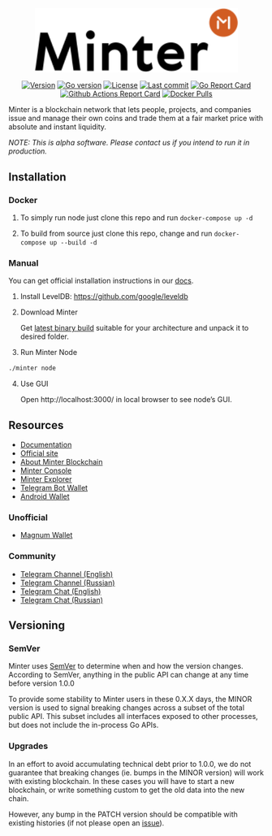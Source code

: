 <p align="center" background="black"><img src="minter-logo.svg" width="400"></p>

<p align="center">
<a href="https://github.com/MinterTeam/minter-go-node/releases/latest"><img src="https://img.shields.io/github/tag/MinterTeam/minter-go-node.svg" alt="Version"></a>
<a href="https://github.com/moovweb/gvm"><img src="https://img.shields.io/badge/go-1.10-blue.svg" alt="Go version"></a>
<a href="https://github.com/MinterTeam/minter-go-node/blob/master/LICENSE"><img src="https://img.shields.io/github/license/MinterTeam/minter-go-node.svg" alt="License"></a>
<a href="https://github.com/MinterTeam/minter-go-node/commits/master"><img src="https://img.shields.io/github/last-commit/MinterTeam/minter-go-node.svg" alt="Last commit"></a>
<a href="https://goreportcard.com/report/github.com/MinterTeam/minter-go-node"><img src="https://goreportcard.com/badge/github.com/MinterTeam/minter-go-node" alt="Go Report Card"></a>
<a href="https://github.com/MinterTeam/minter-go-node/actions"><img src="https://github.com/tazhate/minter-go-node/workflows/docker/badge.svg" alt="Github Actions Report Card"></a>
<a href="https://hub.docker.com/r/MinterTeam/minter-go-node"><img alt="Docker Pulls" src="https://img.shields.io/docker/pulls/minterteam/minter-go-node"></a>
</p>

Minter is a blockchain network that lets people, projects, and companies issue and manage their own coins and trade them at a fair market price with absolute and instant liquidity.

_NOTE: This is alpha software. Please contact us if you intend to run it in production._

## Installation
### Docker
1. To simply run node just clone this repo and run ```docker-compose up -d```

2. To build from source just clone this repo, change  and run ```docker-compose up --build -d```

### Manual
You can get official installation instructions in our [docs](https://docs.minter.network/#section/Install-Minter).

1. Install LevelDB: https://github.com/google/leveldb

2. Download Minter

    Get [latest binary build](https://github.com/MinterTeam/minter-go-node/releases) suitable for your architecture and unpack it to desired folder.

3. Run Minter Node

```bash
./minter node
```

4. Use GUI

    Open http://localhost:3000/ in local browser to see node’s GUI.

## Resources

- [Documentation](https://docs.minter.network)
- [Official site](https://minter.network)
- [About Minter Blockchain](https://about.minter.network)
- [Minter Console](https://testnet.console.minter.network)
- [Minter Explorer](https://explorer.minter.network/)
- [Telegram Bot Wallet](https://t.me/BipWallet_Bot)
- [Android Wallet](https://play.google.com/store/apps/details?id=network.minter.bipwallet)

### Unofficial
- [Magnum Wallet](http://app.magnumwallet.co/?utm_source=gh&utm_medium=res&utm_campaign=mi)

### Community
- [Telegram Channel (English)](https://t.me/MinterTeam)
- [Telegram Channel (Russian)](https://t.me/MinterNetwork)
- [Telegram Chat (English)](http://t.me/joinchat/EafyERJSJZJ-nwH_139jLQ)
- [Telegram Chat (Russian)](https://t.me/joinchat/EafyEVD-HEOxDcv8YyaqNg)

## Versioning

### SemVer

Minter uses [SemVer](http://semver.org/) to determine when and how the version changes.
According to SemVer, anything in the public API can change at any time before version 1.0.0

To provide some stability to Minter users in these 0.X.X days, the MINOR version is used
to signal breaking changes across a subset of the total public API. This subset includes all
interfaces exposed to other processes, but does not include the in-process Go APIs.

### Upgrades

In an effort to avoid accumulating technical debt prior to 1.0.0,
we do not guarantee that breaking changes (ie. bumps in the MINOR version)
will work with existing blockchain. In these cases you will
have to start a new blockchain, or write something custom to get the old
data into the new chain.

However, any bump in the PATCH version should be compatible with existing histories
(if not please open an [issue](https://github.com/MinterTeam/minter-go-node/issues)).
